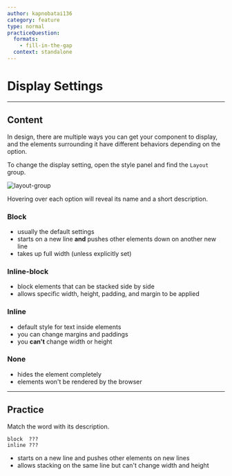 ```yaml
---
author: kapnobatai136
category: feature
type: normal
practiceQuestion:
  formats:
    - fill-in-the-gap
  context: standalone
---
```


# Display Settings


---

## Content

In design, there are multiple ways you can get your component to display, and the elements surrounding it have different behaviors depending on the option.

To change the display setting, open the style panel and find the `Layout` group.

![layout-group](https://img.enkipro.com/fb41bea61236c080ad6e1e726b5e36b0.png)

Hovering over each option will reveal its name and a short description.

### Block

- usually the default settings
- starts on a new line **and** pushes other elements down on another new line
- takes up full width (unless explicitly set)

### Inline-block

- block elements that can be stacked side by side
- allows specific width, height, padding, and margin to be applied

### Inline

- default style for text inside elements
- you can change margins and paddings
- you **can't** change width or height

### None

- hides the element completely
- elements won't be rendered by the browser


---

## Practice

Match the word with its description.

```plain-text
block  ???
inline ???
```

- starts on a new line and pushes other elements on new lines
- allows stacking on the same line but can't change width and height
